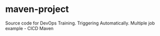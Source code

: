 # maven-project
Source code for DevOps Training. Triggering Automatically.
Multiple job example - CICD
Maven
